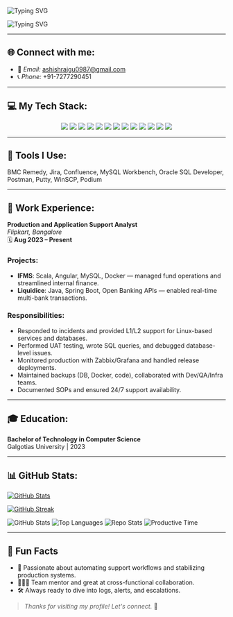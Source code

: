 <!-- Banner Image -->
<p align="center">
<!--   <img src="https://your-banner-image-url.com" alt="Banner" width="100%" /> -->
</p>


<p align="left">
  <img src="https://readme-typing-svg.demolab.com?font=Fira+Code&pause=1000&color=00BFFF&width=435&lines=Hey!+I'm+Ashish+Raj" alt="Typing SVG" />
</p>
<p align="left">
  <img src="https://readme-typing-svg.demolab.com?font=Fira+Code&pause=1000&color=FF0000&width=435&lines=DevOps+Support+%2F+Production+Support+Engineer" alt="Typing SVG" />
</p>




---

## 🌐 Connect with me:
- 📧 *Email:* ashishrajgu0987@gmail.com  
- 📞 *Phone:* +91-7277290451  
<!-- - 🌐 [LinkedIn](#) -->

---

## 💻 My Tech Stack:
<p align="center">
  <img src="https://img.shields.io/badge/Linux-000000?style=for-the-badge&logo=linux&logoColor=white" />
  <img src="https://img.shields.io/badge/Oracle%20SQL-FF0000?style=for-the-badge&logo=oracle&logoColor=white" />
  <img src="https://img.shields.io/badge/MySQL-4479A1?style=for-the-badge&logo=mysql&logoColor=white" />
  <img src="https://img.shields.io/badge/Shell%20Scripting-4EAA25?style=for-the-badge&logo=gnu-bash&logoColor=white" />
  <img src="https://img.shields.io/badge/Docker-2496ED?style=for-the-badge&logo=docker&logoColor=white" />
  <img src="https://img.shields.io/badge/Kubernetes-326CE5?style=for-the-badge&logo=kubernetes&logoColor=white" />
  <img src="https://img.shields.io/badge/Git-F05032?style=for-the-badge&logo=git&logoColor=white" />
  <img src="https://img.shields.io/badge/AWS-FF9900?style=for-the-badge&logo=amazonaws&logoColor=white" />
  <img src="https://img.shields.io/badge/Jenkins-D24939?style=for-the-badge&logo=jenkins&logoColor=white" />
  <img src="https://img.shields.io/badge/Apache2-CA213C?style=for-the-badge&logo=apache&logoColor=white" />
  <img src="https://img.shields.io/badge/Tomcat-003366?style=for-the-badge&logo=apachetomcat&logoColor=white" />
  <img src="https://img.shields.io/badge/Zabbix-E20000?style=for-the-badge&logo=zabbix&logoColor=white" />
  <img src="https://img.shields.io/badge/Grafana-F46800?style=for-the-badge&logo=grafana&logoColor=white" />
</p>

---

## 🧰 Tools I Use:
BMC Remedy, Jira, Confluence, MySQL Workbench, Oracle SQL Developer, Postman, Putty, WinSCP, Podium

---

## 🏢 Work Experience:

**Production and Application Support Analyst**  
*Flipkart, Bangalore*  
🗓️ **Aug 2023 – Present**

### Projects:
- **IFMS**: Scala, Angular, MySQL, Docker — managed fund operations and streamlined internal finance.
- **Liquidice**: Java, Spring Boot, Open Banking APIs — enabled real-time multi-bank transactions.

### Responsibilities:
- Responded to incidents and provided L1/L2 support for Linux-based services and databases.
- Performed UAT testing, wrote SQL queries, and debugged database-level issues.
- Monitored production with Zabbix/Grafana and handled release deployments.
- Maintained backups (DB, Docker, code), collaborated with Dev/QA/Infra teams.
- Documented SOPs and ensured 24/7 support availability.

---

## 🎓 Education:

**Bachelor of Technology in Computer Science**  
Galgotias University | 2023

---
## 📊 GitHub Stats:

<!-- Main GitHub Stats -->
[![GitHub Stats](https://github-readme-stats.vercel.app/api?username=ashsih-raj-devops&show_icons=true&theme=radical)](https://github.com/ashsih-raj-devops)

    

<!-- Streak Stats -->
  [![GitHub Streak](https://github-readme-streak-stats.herokuapp.com?user=ashsih-raj-devops&theme=radical)](https://git.io/streak-stats)


<!-- GitHub Summary Cards -->
![GitHub Stats](https://github-profile-summary-cards.vercel.app/api/cards/profile-details?username=ashsih-raj-devops&theme=radical)
![Top Languages](https://github-profile-summary-cards.vercel.app/api/cards/most-commit-language?username=ashsih-raj-devops&theme=radical)
![Repo Stats](https://github-profile-summary-cards.vercel.app/api/cards/repos-per-language?username=ashsih-raj-devops&theme=radical)
![Productive Time](https://github-profile-summary-cards.vercel.app/api/cards/productive-time?username=ashsih-raj-devops&theme=radical&utcOffset=8)







---

## 🔔 Fun Facts

- 🚀 Passionate about automating support workflows and stabilizing production systems.
- 🧑‍🤝‍🧑 Team mentor and great at cross-functional collaboration.
- 🛠️ Always ready to dive into logs, alerts, and escalations.




> _Thanks for visiting my profile! Let's connect._ 🙌
